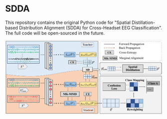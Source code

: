 # SDDA
This repository contains the original Python code for "Spatial Distillation-based Distribution Alignment (SDDA) for Cross-Headset EEG Classification". The full code will be open-sourced in the future.

![SDDA_approach](https://github.com/Dingkun0817/SDDA/blob/main/SDDA_approach.jpg)

